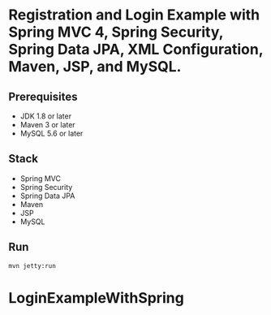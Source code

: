 # Registration and Login Example with Spring MVC 4, Spring Security, Spring Data JPA, XML Configuration, Maven, JSP, and MySQL.


## Prerequisites
- JDK 1.8 or later
- Maven 3 or later
- MySQL 5.6 or later

## Stack
- Spring MVC
- Spring Security
- Spring Data JPA
- Maven
- JSP
- MySQL

## Run
```mvn jetty:run```
# LoginExampleWithSpring
